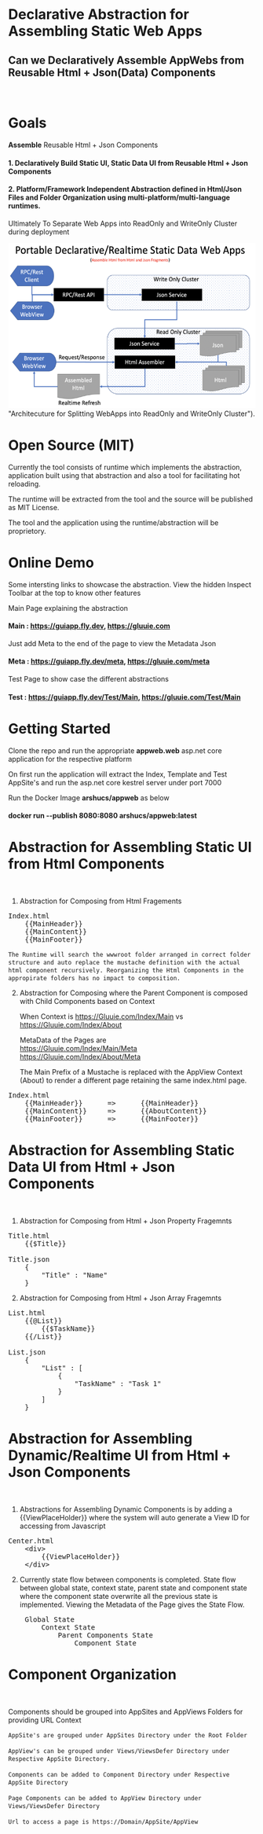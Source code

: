 # Declarative Abstraction for Assembling Static Web Apps 

## Can we Declaratively **Assemble AppWebs** from Reusable Html + Json(Data) Components 

<br/>

# Goals

**Assemble** Reusable Html + Json Components

#### 1. Declaratively Build Static UI, Static Data UI from Reusable Html + Json Components

#### 2. Platform/Framework Independent Abstraction defined in Html/Json Files and Folder Organization using multi-platform/multi-language runtimes.

Ultimately To Separate Web Apps into ReadOnly and WriteOnly Cluster during deployment

![Declaratively Build Web Apps in ReadOnly and WriteOnly Cluster](documents/appweb.png) "Architecuture for Splitting WebApps into ReadOnly and WriteOnly Cluster").

# Open Source (MIT)

Currently the tool consists of runtime which implements the abstraction, application built using that abstraction and also a tool for facilitating hot reloading.

The runtime will be extracted from the tool and  the source will be published as MIT License.

The tool and the application using the runtime/abstraction will be proprietory.

# Online Demo

Some intersting links to showcase the abstraction. View the hidden Inspect Toolbar at the top to know other features

Main Page explaining the abstraction
#### Main : https://guiapp.fly.dev, https://gluuie.com

Just add Meta to the end of the page to view the Metadata Json
#### Meta : https://guiapp.fly.dev/meta, https://gluuie.com/meta

Test Page to show case the different abstractions
#### Test : https://guiapp.fly.dev/Test/Main, https://gluuie.com/Test/Main

# Getting Started

Clone the repo and run the appropriate **appweb.web** asp.net core application for the respective platform

On first run the application will extract the Index, Template and Test AppSite's and run the asp.net core kestrel server under port 7000

Run the Docker Image **arshucs/appweb** as below
#### docker run --publish 8080:8080 arshucs/appweb:latest


# Abstraction for Assembling Static UI from Html Components

<br/>

1. Abstraction for Composing from Html Fragements

<pre>
Index.html
    {{MainHeader}}    
    {{MainContent}}
    {{MainFooter}}
</pre>

    The Runtime will search the wwwroot folder arranged in correct folder structure and auto replace the mustache definition with the actual html component recursively. Reorganizing the Html Components in the appropirate folders has no impact to composition.

2. Abstraction for Composing where the Parent Component is composed with Child Components based on Context

    When Context is https://Gluuie.com/Index/Main vs https://Gluuie.com/Index/About

    MetaData of the Pages are    
    https://Gluuie.com/Index/Main/Meta    
    https://Gluuie.com/Index/About/Meta

    The Main Prefix of a Mustache is replaced with the AppView Context (About) to render a different page retaining the same index.html page.

<pre>
Index.html
    {{MainHeader}}      =>      {{MainHeader}}
    {{MainContent}}     =>      {{AboutContent}} 
    {{MainFooter}}      =>      {{MainFooter}}
</pre>

# Abstraction for Assembling Static Data UI from Html + Json Components

<br/>

1. Abstraction for Composing from Html + Json Property Fragemnts

<pre>
Title.html
    {{$Title}}

Title.json
    {
        "Title" : "Name"
    }
</pre>

2. Abstraction for Composing from Html + Json Array Fragemnts

<pre>
List.html
    {{@List}}
        {{$TaskName}}
    {{/List}}

List.json
    {
        "List" : [
            {
                "TaskName" : "Task 1"
            }
        ]
    }
</pre>

# Abstraction for Assembling Dynamic/Realtime UI from Html + Json Components

<br/>

1. Abstractions for Assembling Dynamic Components is by adding a {{ViewPlaceHolder}} where the system will auto generate a View ID for accessing from Javascript

<pre>
Center.html
    &lt;div&gt;     
        {{ViewPlaceHolder}}
    &lt;/div&gt;     
</pre>

2. Currently state flow between components is completed. State flow between global state, context state, parent state and component state where the component state overwrite all the previous state is implemented. Viewing the Metadata of the Page gives the State Flow.

<pre>
    Global State
        Context State
            Parent Components State
                Component State
</pre>

# Component Organization 

<br/>

Components should be grouped into AppSites and AppViews Folders for providing URL Context

    AppSite's are grouped under AppSites Directory under the Root Folder 

    AppView's can be grouped under Views/ViewsDefer Directory under Respective AppSite Directory.

    Components can be added to Component Directory under Respective AppSite Directory 

    Page Components can be added to AppView Directory under Views/ViewsDefer Directory

    Url to access a page is https://Domain/AppSite/AppView
